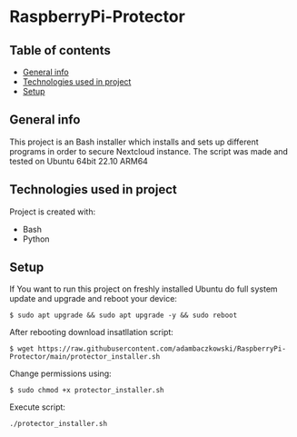 # RaspberryPi-Protector
## Table of contents
* [General info](#general-info)
* [Technologies used in project](#technologies)
* [Setup](#setup)

## General info
This project is an Bash installer which installs and sets up different programs in order to secure Nextcloud instance. The script was made and tested on Ubuntu 64bit 22.10 ARM64
	
## Technologies used in project
Project is created with:
* Bash
* Python
	
## Setup
If You want to run this project on freshly installed Ubuntu do full system update and upgrade and reboot your device:
```
$ sudo apt upgrade && sudo apt upgrade -y && sudo reboot
```
After rebooting download insatllation script:
```
$ wget https://raw.githubusercontent.com/adambaczkowski/RaspberryPi-Protector/main/protector_installer.sh
```
Change permissions using:
```
$ sudo chmod +x protector_installer.sh
```
Execute script:
```
./protector_installer.sh
```
